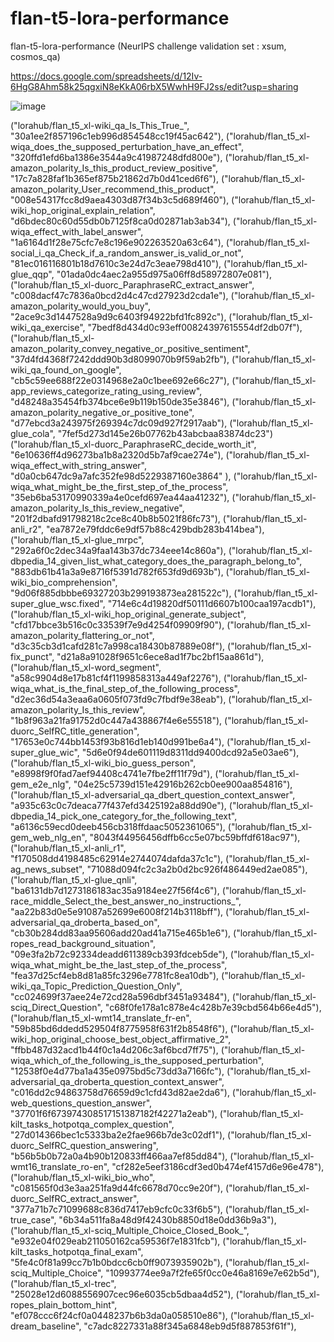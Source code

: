 # flan-t5-lora-performance
flan-t5-lora-performance (NeurIPS challenge validation set : xsum, cosmos_qa) 

https://docs.google.com/spreadsheets/d/12Iv-6HgG8Ahm58k25qgxiN8eKkA06rbX5WwhH9FJ2ss/edit?usp=sharing

![image](https://github.com/user-attachments/assets/05cef9ca-b407-44d9-8ed4-6d7de28bd0d8)


("lorahub/flan_t5_xl-wiki_qa_Is_This_True_", "30a1ee2f857196c1eb996d854548cc19f45ac642"),
("lorahub/flan_t5_xl-wiqa_does_the_supposed_perturbation_have_an_effect", "320ffd1efd6ba1386e3544a9c41987248dfd800e"),
("lorahub/flan_t5_xl-amazon_polarity_Is_this_product_review_positive", "17c7a828faf1b365ef875b21862d7b0d41ced6f6"),
("lorahub/flan_t5_xl-amazon_polarity_User_recommend_this_product", "008e54317fcc8d9aea4303d87f34b3c5d689f460"),
("lorahub/flan_t5_xl-wiki_hop_original_explain_relation", "d6bdec80c60d55db0b7125f8ca0d02871ab3ab34"),
("lorahub/flan_t5_xl-wiqa_effect_with_label_answer", "1a6164d1f28e75cfc7e8c196e902263520a63c64"),
("lorahub/flan_t5_xl-social_i_qa_Check_if_a_random_answer_is_valid_or_not", "81ec016116801b18d7610c3e24d7c3eae798d410"),
("lorahub/flan_t5_xl-glue_qqp", "01ada0dc4aec2a955d975a06ff8d58972807e081"),
("lorahub/flan_t5_xl-duorc_ParaphraseRC_extract_answer", "c008dacf47c7836a0bcd2d4c47cd27923d2cda1e"),
("lorahub/flan_t5_xl-amazon_polarity_would_you_buy", "2ace9c3d1447528a9d9c6403f94922bfd1fc892c"),
("lorahub/flan_t5_xl-wiki_qa_exercise", "7bedf8d434d0c93eff00824397615554df2db07f"),
("lorahub/flan_t5_xl-amazon_polarity_convey_negative_or_positive_sentiment", "37d4fd4368f7242ddd90b3d8099070b9f59ab2fb"),
("lorahub/flan_t5_xl-wiki_qa_found_on_google", "cb5c59ee688f22e0314968e2a0c1bee692e66c27"),
("lorahub/flan_t5_xl-app_reviews_categorize_rating_using_review", "d48248a35454fb374bce6e9b119b150de35e3846"),
("lorahub/flan_t5_xl-amazon_polarity_negative_or_positive_tone", "d77ebcd3a243975f269394c7dc09d927f2917aab"),
("lorahub/flan_t5_xl-glue_cola", "7fef5d273d145e26b07762b43abcbaa83874dc23")
("lorahub/flan_t5_xl-duorc_ParaphraseRC_decide_worth_it", "6e10636ff4d96273ba1b8a2320d5b7af9cae274e"),
("lorahub/flan_t5_xl-wiqa_effect_with_string_answer", "d0a0cb647dc9a7afc352fe98d5229387160e3864" ),
("lorahub/flan_t5_xl-wiqa_what_might_be_the_first_step_of_the_process", "35eb6ba53170990339a4e0cefd697ea44aa41232"),
("lorahub/flan_t5_xl-amazon_polarity_Is_this_review_negative", "201f2dbafd91798218c2ce8c40b8b5021f86fc73"),
("lorahub/flan_t5_xl-anli_r2", "ea7872e79fddc6e9df57b88c429bdb283b414bea"),
("lorahub/flan_t5_xl-glue_mrpc", "292a6f0c2dec34a9faa143b37dc734eee14c860a"),
("lorahub/flan_t5_xl-dbpedia_14_given_list_what_category_does_the_paragraph_belong_to", "883db61b41a3a9e8716f5391d782f653fd9d693b"),
("lorahub/flan_t5_xl-wiki_bio_comprehension", "9d06f885dbbbe69327203b299193873ea281522c"),
("lorahub/flan_t5_xl-super_glue_wsc.fixed", "714e6c4d19820df50111d6607b100caa197acdb1"),
("lorahub/flan_t5_xl-wiki_hop_original_generate_subject", "cfd17bbce3b516c0c33539f7e9d4254f09909f90"),
("lorahub/flan_t5_xl-amazon_polarity_flattering_or_not", "d3c35cb3d1cafd281c7a998ca18430b87889e08f"),
("lorahub/flan_t5_xl-fix_punct", "d21a8a91028f9651c6ece8ad1f7bc2bf15aa861d"),
("lorahub/flan_t5_xl-word_segment", "a58c9904d8e17b81cf4f1199858313a449af2276"),
("lorahub/flan_t5_xl-wiqa_what_is_the_final_step_of_the_following_process", "d2ec36d54a3eaa6a0605f073fd9c7fbdf9e38eab"),
("lorahub/flan_t5_xl-amazon_polarity_Is_this_review", "1b8f963a21fa91752d0c447a438867f4e6e55518"),
("lorahub/flan_t5_xl-duorc_SelfRC_title_generation", "17653e0c744bb1453f93b816d1eb140d991be6a4"),
("lorahub/flan_t5_xl-super_glue_wic", "5d6e0f94de601119d8311dd9400dcd92a5e03ae6"),
("lorahub/flan_t5_xl-wiki_bio_guess_person", "e8998f9f0fad7aef94408c4741e7fbe2ff11f79d"),
("lorahub/flan_t5_xl-gem_e2e_nlg", "04e25c5739d151e42916b262cb0ee900aa854816"),
("lorahub/flan_t5_xl-adversarial_qa_dbert_question_context_answer", "a935c63c0c7deaca77f437efd3425192a88dd90e"),
("lorahub/flan_t5_xl-dbpedia_14_pick_one_category_for_the_following_text", "a6136c59ecd0deeb456cb318ffdaac5052361065"),
("lorahub/flan_t5_xl-gem_web_nlg_en", "8043f44956456dffb6cc5e07bc59bffdf618ac97"),
("lorahub/flan_t5_xl-anli_r1", "f170508dd4198485c62914e2744074dafda37c1c"),
("lorahub/flan_t5_xl-ag_news_subset", "71088d094fc2c3a2b0d2bc926f486449ed2ae085"),
("lorahub/flan_t5_xl-glue_qnli", "ba6131db7d1273186183ac35a9184ee27f56f4c6"),
("lorahub/flan_t5_xl-race_middle_Select_the_best_answer_no_instructions_", "aa22b83d0e5e91087a52699e6008f214b3118bff"),
("lorahub/flan_t5_xl-adversarial_qa_droberta_based_on", "cb30b284dd83aa95606add20ad41a715e465b1e6"),
("lorahub/flan_t5_xl-ropes_read_background_situation", "09e3fa2b72c92334deadd611389cb393fdceb5de"),
("lorahub/flan_t5_xl-wiqa_what_might_be_the_last_step_of_the_process", "fea37d25cf4eb8d81a85fc3296e7781fc8ea10db"),
("lorahub/flan_t5_xl-wiki_qa_Topic_Prediction_Question_Only", "cc024699f37aee24e72cd28a596dbf3451a93484"),
("lorahub/flan_t5_xl-sciq_Direct_Question", "c68f0fe178a1c878e4c428b7e39cbd564b66e4d5"),
("lorahub/flan_t5_xl-wmt14_translate_fr-en", "59b85bd6ddedd529504f8775958f631f2b8548f6"),
("lorahub/flan_t5_xl-wiki_hop_original_choose_best_object_affirmative_2", "ffbb487d32acd1b44f0c1a4d206c3af6bcd7ff75"),
("lorahub/flan_t5_xl-wiqa_which_of_the_following_is_the_supposed_perturbation", "12538f0e4d77ba1a435e0975bd5c73dd3a7166fc"),
("lorahub/flan_t5_xl-adversarial_qa_droberta_question_context_answer", "c016dd2c94863758d76659d9c1cfd43d82ae2da6"),
("lorahub/flan_t5_xl-web_questions_question_answer", "37701f6f673974308517151387182f42271a2eab"),
("lorahub/flan_t5_xl-kilt_tasks_hotpotqa_complex_question", "27d014366bec1c5333ba2e2fae966b7de3c02df1"),
("lorahub/flan_t5_xl-duorc_SelfRC_question_answering", "b56b5b0b72a0a4b90b120833ff466aa7ef85dd84"),
("lorahub/flan_t5_xl-wmt16_translate_ro-en", "cf282e5eef3186cdf3ed0b474ef4157d6e96e478"),
("lorahub/flan_t5_xl-wiki_bio_who", "c081565f0d3e3aa251fa9d44fc6678d70cc9e20f"),
("lorahub/flan_t5_xl-duorc_SelfRC_extract_answer", "377a71b7c71099688c836d7417eb9cfc0c33f6b5"),
("lorahub/flan_t5_xl-true_case", "6b34a511fa8a48d9f42430b8850d18e0dd36b9a3"),
("lorahub/flan_t5_xl-sciq_Multiple_Choice_Closed_Book_", "e932e04f029eab211050162ca59536f7e1831fcb"),
("lorahub/flan_t5_xl-kilt_tasks_hotpotqa_final_exam", "5fe4c0f81a99cc7b1b0bdcc6cb0ff9073935902b"),
("lorahub/flan_t5_xl-sciq_Multiple_Choice", "10993774ee9a7f2fe65f0cc0e46a8169e7e62b5d"),
("lorahub/flan_t5_xl-trec", "25028e12d6088556907cec96e6035cb5dbaa4d52"),
("lorahub/flan_t5_xl-ropes_plain_bottom_hint", "ef078ccc6f24cf0a0448237b6b3da0a058510e86"),
("lorahub/flan_t5_xl-dream_baseline", "c7adc8227331a88f345a6848eb9d5f887853f61f"),
